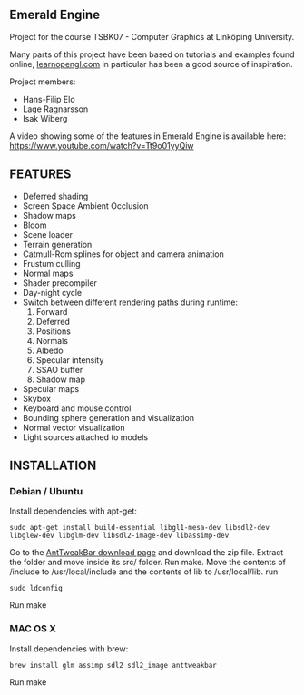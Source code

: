 Emerald Engine
--------

Project for the course TSBK07 - Computer Graphics at Linköping University.

Many parts of this project have been based on tutorials and examples found online, [learnopengl.com](http://www.learnopengl.com) in particular has been a good source of inspiration.

Project members:
 - Hans-Filip Elo
 - Lage Ragnarsson
 - Isak Wiberg

A video showing some of the features in Emerald Engine is available here:
https://www.youtube.com/watch?v=Tt9o01yyQiw

FEATURES
--------
 - Deferred shading
 - Screen Space Ambient Occlusion
 - Shadow maps
 - Bloom
 - Scene loader
 - Terrain generation
 - Catmull-Rom splines for object and camera animation
 - Frustum culling
 - Normal maps
 - Shader precompiler
 - Day-night cycle
 - Switch between different rendering paths during runtime:
   1. Forward
   2. Deferred
   3. Positions
   4. Normals
   5. Albedo
   6. Specular intensity
   7. SSAO buffer
   8. Shadow map
 - Specular maps
 - Skybox
 - Keyboard and mouse control
 - Bounding sphere generation and visualization
 - Normal vector visualization
 - Light sources attached to models


INSTALLATION
--------

### Debian / Ubuntu
Install dependencies with apt-get:

```shell
sudo apt-get install build-essential libgl1-mesa-dev libsdl2-dev libglew-dev libglm-dev libsdl2-image-dev libassimp-dev
```

Go to the [AntTweakBar download page](http://anttweakbar.sourceforge.net/doc/tools:anttweakbar:download) and download the zip file. Extract the folder and move inside its src/ folder. Run make. Move the contents of /include to /usr/local/include and the contents of lib to /usr/local/lib. run
```shell
sudo ldconfig
```

Run make

### MAC OS X
Install dependencies with brew:

```shell
brew install glm assimp sdl2 sdl2_image anttweakbar
```

Run make

